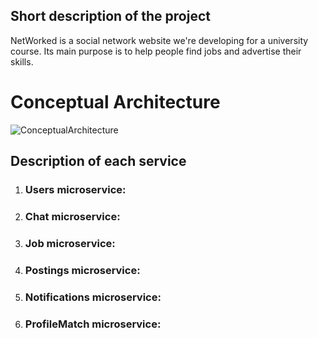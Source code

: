 ## Short description of the project
NetWorked is a social network website we're developing for a university course. Its main purpose is to help people find jobs and advertise their skills. 

# Conceptual Architecture

![ConceptualArchitecture](https://user-images.githubusercontent.com/48331808/228575291-27e7bb24-5831-41ad-8dd0-f8ccc927919a.png)

## Description of each service
1. ### Users microservice: <sub> </sub>
2. ### Chat microservice: <sub> </sub>
3. ### Job microservice: <sub> </sub>
4. ### Postings microservice: <sub> </sub>
5. ### Notifications microservice: <sub> </sub>
6. ### ProfileMatch microservice: <sub> </sub>
